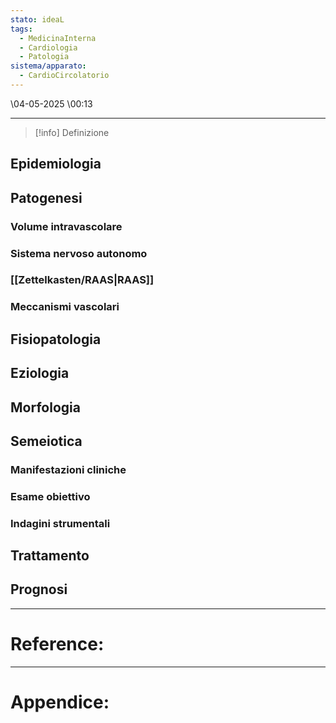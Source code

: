 ```yaml
---
stato: ideaL
tags:
  - MedicinaInterna
  - Cardiologia
  - Patologia
sistema/apparato:
  - CardioCircolatorio
---
```

\04-05-2025 \00:13

---

>[!info] Definizione
>

## Epidemiologia
## Patogenesi
### Volume intravascolare
### Sistema nervoso autonomo
### [[Zettelkasten/RAAS|RAAS]]
### Meccanismi vascolari
## Fisiopatologia

## Eziologia

## Morfologia
## Semeiotica
### Manifestazioni cliniche
### Esame obiettivo
### Indagini strumentali

## Trattamento

## Prognosi






--- 
# Reference:


--- 
# Appendice:
[^1]: 
[^2]:
[^3]:
[^4]: 
[^5]: